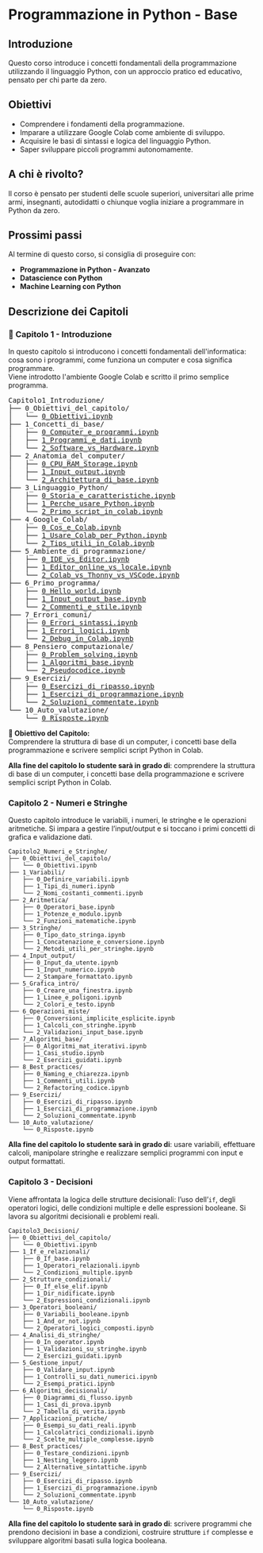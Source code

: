 # Programmazione in Python - Base

## Introduzione
Questo corso introduce i concetti fondamentali della programmazione utilizzando il linguaggio Python, con un approccio pratico ed educativo, pensato per chi parte da zero.

## Obiettivi
- Comprendere i fondamenti della programmazione.
- Imparare a utilizzare Google Colab come ambiente di sviluppo.
- Acquisire le basi di sintassi e logica del linguaggio Python.
- Saper sviluppare piccoli programmi autonomamente.

## A chi è rivolto?
Il corso è pensato per studenti delle scuole superiori, universitari alle prime armi, insegnanti, autodidatti o chiunque voglia iniziare a programmare in Python da zero.

## Prossimi passi
Al termine di questo corso, si consiglia di proseguire con:
- **Programmazione in Python - Avanzato**
- **Datascience con Python**
- **Machine Learning con Python**

## Descrizione dei Capitoli

### 📘 Capitolo 1 - Introduzione

In questo capitolo si introducono i concetti fondamentali dell'informatica: cosa sono i programmi, come funziona un computer e cosa significa programmare.  
Viene introdotto l'ambiente Google Colab e scritto il primo semplice programma.

<pre>
Capitolo1_Introduzione/
├── 0_Obiettivi_del_capitolo/
│   └── <a href="https://colab.research.google.com/github/tuo-utente/corso-python-base/blob/main/Capitolo1_Introduzione/0_Obiettivi_del_capitolo/0_Obiettivi.ipynb" target="_blank">0_Obiettivi.ipynb</a>
├── 1_Concetti_di_base/
│   ├── <a href="https://colab.research.google.com/github/tuo-utente/corso-python-base/blob/main/Capitolo1_Introduzione/1_Concetti_di_base/0_Computer_e_programmi.ipynb" target="_blank">0_Computer_e_programmi.ipynb</a>
│   ├── <a href="https://colab.research.google.com/github/tuo-utente/corso-python-base/blob/main/Capitolo1_Introduzione/1_Concetti_di_base/1_Programmi_e_dati.ipynb" target="_blank">1_Programmi_e_dati.ipynb</a>
│   └── <a href="https://colab.research.google.com/github/tuo-utente/corso-python-base/blob/main/Capitolo1_Introduzione/1_Concetti_di_base/2_Software_vs_Hardware.ipynb" target="_blank">2_Software_vs_Hardware.ipynb</a>
├── 2_Anatomia_del_computer/
│   ├── <a href="https://colab.research.google.com/github/tuo-utente/corso-python-base/blob/main/Capitolo1_Introduzione/2_Anatomia_del_computer/0_CPU_RAM_Storage.ipynb" target="_blank">0_CPU_RAM_Storage.ipynb</a>
│   ├── <a href="https://colab.research.google.com/github/tuo-utente/corso-python-base/blob/main/Capitolo1_Introduzione/2_Anatomia_del_computer/1_Input_output.ipynb" target="_blank">1_Input_output.ipynb</a>
│   └── <a href="https://colab.research.google.com/github/tuo-utente/corso-python-base/blob/main/Capitolo1_Introduzione/2_Anatomia_del_computer/2_Architettura_di_base.ipynb" target="_blank">2_Architettura_di_base.ipynb</a>
├── 3_Linguaggio_Python/
│   ├── <a href="https://colab.research.google.com/github/tuo-utente/corso-python-base/blob/main/Capitolo1_Introduzione/3_Linguaggio_Python/0_Storia_e_caratteristiche.ipynb" target="_blank">0_Storia_e_caratteristiche.ipynb</a>
│   ├── <a href="https://colab.research.google.com/github/tuo-utente/corso-python-base/blob/main/Capitolo1_Introduzione/3_Linguaggio_Python/1_Perche_usare_Python.ipynb" target="_blank">1_Perche_usare_Python.ipynb</a>
│   └── <a href="https://colab.research.google.com/github/tuo-utente/corso-python-base/blob/main/Capitolo1_Introduzione/3_Linguaggio_Python/2_Primo_script_in_colab.ipynb" target="_blank">2_Primo_script_in_colab.ipynb</a>
├── 4_Google_Colab/
│   ├── <a href="https://colab.research.google.com/github/tuo-utente/corso-python-base/blob/main/Capitolo1_Introduzione/4_Google_Colab/0_Cos_e_Colab.ipynb" target="_blank">0_Cos_e_Colab.ipynb</a>
│   ├── <a href="https://colab.research.google.com/github/tuo-utente/corso-python-base/blob/main/Capitolo1_Introduzione/4_Google_Colab/1_Usare_Colab_per_Python.ipynb" target="_blank">1_Usare_Colab_per_Python.ipynb</a>
│   └── <a href="https://colab.research.google.com/github/tuo-utente/corso-python-base/blob/main/Capitolo1_Introduzione/4_Google_Colab/2_Tips_utili_in_Colab.ipynb" target="_blank">2_Tips_utili_in_Colab.ipynb</a>
├── 5_Ambiente_di_programmazione/
│   ├── <a href="https://colab.research.google.com/github/tuo-utente/corso-python-base/blob/main/Capitolo1_Introduzione/5_Ambiente_di_programmazione/0_IDE_vs_Editor.ipynb" target="_blank">0_IDE_vs_Editor.ipynb</a>
│   ├── <a href="https://colab.research.google.com/github/tuo-utente/corso-python-base/blob/main/Capitolo1_Introduzione/5_Ambiente_di_programmazione/1_Editor_online_vs_locale.ipynb" target="_blank">1_Editor_online_vs_locale.ipynb</a>
│   └── <a href="https://colab.research.google.com/github/tuo-utente/corso-python-base/blob/main/Capitolo1_Introduzione/5_Ambiente_di_programmazione/2_Colab_vs_Thonny_vs_VSCode.ipynb" target="_blank">2_Colab_vs_Thonny_vs_VSCode.ipynb</a>
├── 6_Primo_programma/
│   ├── <a href="https://colab.research.google.com/github/tuo-utente/corso-python-base/blob/main/Capitolo1_Introduzione/6_Primo_programma/0_Hello_world.ipynb" target="_blank">0_Hello_world.ipynb</a>
│   ├── <a href="https://colab.research.google.com/github/tuo-utente/corso-python-base/blob/main/Capitolo1_Introduzione/6_Primo_programma/1_Input_output_base.ipynb" target="_blank">1_Input_output_base.ipynb</a>
│   └── <a href="https://colab.research.google.com/github/tuo-utente/corso-python-base/blob/main/Capitolo1_Introduzione/6_Primo_programma/2_Commenti_e_stile.ipynb" target="_blank">2_Commenti_e_stile.ipynb</a>
├── 7_Errori_comuni/
│   ├── <a href="https://colab.research.google.com/github/tuo-utente/corso-python-base/blob/main/Capitolo1_Introduzione/7_Errori_comuni/0_Errori_sintassi.ipynb" target="_blank">0_Errori_sintassi.ipynb</a>
│   ├── <a href="https://colab.research.google.com/github/tuo-utente/corso-python-base/blob/main/Capitolo1_Introduzione/7_Errori_comuni/1_Errori_logici.ipynb" target="_blank">1_Errori_logici.ipynb</a>
│   └── <a href="https://colab.research.google.com/github/tuo-utente/corso-python-base/blob/main/Capitolo1_Introduzione/7_Errori_comuni/2_Debug_in_Colab.ipynb" target="_blank">2_Debug_in_Colab.ipynb</a>
├── 8_Pensiero_computazionale/
│   ├── <a href="https://colab.research.google.com/github/tuo-utente/corso-python-base/blob/main/Capitolo1_Introduzione/8_Pensiero_computazionale/0_Problem_solving.ipynb" target="_blank">0_Problem_solving.ipynb</a>
│   ├── <a href="https://colab.research.google.com/github/tuo-utente/corso-python-base/blob/main/Capitolo1_Introduzione/8_Pensiero_computazionale/1_Algoritmi_base.ipynb" target="_blank">1_Algoritmi_base.ipynb</a>
│   └── <a href="https://colab.research.google.com/github/tuo-utente/corso-python-base/blob/main/Capitolo1_Introduzione/8_Pensiero_computazionale/2_Pseudocodice.ipynb" target="_blank">2_Pseudocodice.ipynb</a>
├── 9_Esercizi/
│   ├── <a href="https://colab.research.google.com/github/tuo-utente/corso-python-base/blob/main/Capitolo1_Introduzione/9_Esercizi/0_Esercizi_di_ripasso.ipynb" target="_blank">0_Esercizi_di_ripasso.ipynb</a>
│   ├── <a href="https://colab.research.google.com/github/tuo-utente/corso-python-base/blob/main/Capitolo1_Introduzione/9_Esercizi/1_Esercizi_di_programmazione.ipynb" target="_blank">1_Esercizi_di_programmazione.ipynb</a>
│   └── <a href="https://colab.research.google.com/github/tuo-utente/corso-python-base/blob/main/Capitolo1_Introduzione/9_Esercizi/2_Soluzioni_commentate.ipynb" target="_blank">2_Soluzioni_commentate.ipynb</a>
└── 10_Auto_valutazione/
    └── <a href="https://colab.research.google.com/github/tuo-utente/corso-python-base/blob/main/Capitolo1_Introduzione/10_Auto_valutazione/0_Risposte.ipynb" target="_blank">0_Risposte.ipynb</a>
</pre>

**🎯 Obiettivo del Capitolo:**  
Comprendere la struttura di base di un computer, i concetti base della programmazione e scrivere semplici script Python in Colab.

**Alla fine del capitolo lo studente sarà in grado di**: comprendere la struttura di base di un computer, i concetti base della programmazione e scrivere semplici script Python in Colab.

### Capitolo 2 - Numeri e Stringhe
Questo capitolo introduce le variabili, i numeri, le stringhe e le operazioni aritmetiche. Si impara a gestire l’input/output e si toccano i primi concetti di grafica e validazione dati.

```
Capitolo2_Numeri_e_Stringhe/
├── 0_Obiettivi_del_capitolo/
│   └── 0_Obiettivi.ipynb
├── 1_Variabili/
│   ├── 0_Definire_variabili.ipynb
│   ├── 1_Tipi_di_numeri.ipynb
│   └── 2_Nomi_costanti_commenti.ipynb
├── 2_Aritmetica/
│   ├── 0_Operatori_base.ipynb
│   ├── 1_Potenze_e_modulo.ipynb
│   └── 2_Funzioni_matematiche.ipynb
├── 3_Stringhe/
│   ├── 0_Tipo_dato_stringa.ipynb
│   ├── 1_Concatenazione_e_conversione.ipynb
│   └── 2_Metodi_utili_per_stringhe.ipynb
├── 4_Input_output/
│   ├── 0_Input_da_utente.ipynb
│   ├── 1_Input_numerico.ipynb
│   └── 2_Stampare_formattato.ipynb
├── 5_Grafica_intro/
│   ├── 0_Creare_una_finestra.ipynb
│   ├── 1_Linee_e_poligoni.ipynb
│   └── 2_Colori_e_testo.ipynb
├── 6_Operazioni_miste/
│   ├── 0_Conversioni_implicite_esplicite.ipynb
│   ├── 1_Calcoli_con_stringhe.ipynb
│   └── 2_Validazioni_input_base.ipynb
├── 7_Algoritmi_base/
│   ├── 0_Algoritmi_mat_iterativi.ipynb
│   ├── 1_Casi_studio.ipynb
│   └── 2_Esercizi_guidati.ipynb
├── 8_Best_practices/
│   ├── 0_Naming_e_chiarezza.ipynb
│   ├── 1_Commenti_utili.ipynb
│   └── 2_Refactoring_codice.ipynb
├── 9_Esercizi/
│   ├── 0_Esercizi_di_ripasso.ipynb
│   ├── 1_Esercizi_di_programmazione.ipynb
│   └── 2_Soluzioni_commentate.ipynb
└── 10_Auto_valutazione/
    └── 0_Risposte.ipynb
```

**Alla fine del capitolo lo studente sarà in grado di**: usare variabili, effettuare calcoli, manipolare stringhe e realizzare semplici programmi con input e output formattati.

### Capitolo 3 - Decisioni
Viene affrontata la logica delle strutture decisionali: l’uso dell’`if`, degli operatori logici, delle condizioni multiple e delle espressioni booleane. Si lavora su algoritmi decisionali e problemi reali.  

```
Capitolo3_Decisioni/
├── 0_Obiettivi_del_capitolo/
│   └── 0_Obiettivi.ipynb
├── 1_If_e_relazionali/
│   ├── 0_If_base.ipynb
│   ├── 1_Operatori_relazionali.ipynb
│   └── 2_Condizioni_multiple.ipynb
├── 2_Strutture_condizionali/
│   ├── 0_If_else_elif.ipynb
│   ├── 1_Dir_nidificate.ipynb
│   └── 2_Espressioni_condizionali.ipynb
├── 3_Operatori_booleani/
│   ├── 0_Variabili_booleane.ipynb
│   ├── 1_And_or_not.ipynb
│   └── 2_Operatori_logici_composti.ipynb
├── 4_Analisi_di_stringhe/
│   ├── 0_In_operator.ipynb
│   ├── 1_Validazioni_su_stringhe.ipynb
│   └── 2_Esercizi_guidati.ipynb
├── 5_Gestione_input/
│   ├── 0_Validare_input.ipynb
│   ├── 1_Controlli_su_dati_numerici.ipynb
│   └── 2_Esempi_pratici.ipynb
├── 6_Algoritmi_decisionali/
│   ├── 0_Diagrammi_di_flusso.ipynb
│   ├── 1_Casi_di_prova.ipynb
│   └── 2_Tabella_di_verita.ipynb
├── 7_Applicazioni_pratiche/
│   ├── 0_Esempi_su_dati_reali.ipynb
│   ├── 1_Calcolatrici_condizionali.ipynb
│   └── 2_Scelte_multiple_complesse.ipynb
├── 8_Best_practices/
│   ├── 0_Testare_condizioni.ipynb
│   ├── 1_Nesting_leggero.ipynb
│   └── 2_Alternative_sintattiche.ipynb
├── 9_Esercizi/
│   ├── 0_Esercizi_di_ripasso.ipynb
│   ├── 1_Esercizi_di_programmazione.ipynb
│   └── 2_Soluzioni_commentate.ipynb
└── 10_Auto_valutazione/
    └── 0_Risposte.ipynb
```
**Alla fine del capitolo lo studente sarà in grado di**: scrivere programmi che prendono decisioni in base a condizioni, costruire strutture `if` complesse e sviluppare algoritmi basati sulla logica booleana.
